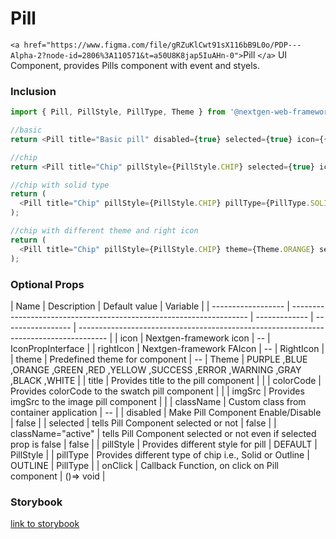 # Pill

`<a href="https://www.figma.com/file/gRZuKlCwt91sX116bB9L0o/PDP---Alpha-2?node-id=2806%3A110571&t=a50U8K8jap5IuAHn-0">`Pill `</a>` UI Component, provides Pills component with event and styels.

### Inclusion

```ts
import { Pill, PillStyle, PillType, Theme } from '@nextgen-web-framework/all';

//basic
return <Pill title="Basic pill" disabled={true} selected={true} icon={{ icon: faCalendar }} />;

//chip
return <Pill title="Chip" pillStyle={PillStyle.CHIP} selected={true} icon={{ icon: faCalendar }} />;

//chip with solid type
return (
  <Pill title="Chip" pillStyle={PillStyle.CHIP} pillType={PillType.SOLID} selected={true} icon={{ icon: faCalendar }} />
);

//chip with different theme and right icon
return (
  <Pill title="Chip" pillStyle={PillStyle.CHIP} theme={Theme.ORANGE} selected={true} icon={{ icon: faCalendar }} />
);
```

### Optional Props

| Name               | Description                                                         | Default value | Variable          |
| ------------------ | ------------------------------------------------------------------- | ------------- | ----------------- | ------------------------------------------------------------------------------------- |
| icon               | Nextgen-framework icon                                              | --            | IconPropInterface |
| rightIcon          | Nextgen-framework FAIcon                                            | --            | RightIcon         |
| theme              | Predefined theme for component                                      | --            | Theme             | PURPLE ,BLUE ,ORANGE ,GREEN ,RED ,YELLOW ,SUCCESS ,ERROR ,WARNING ,GRAY ,BLACK ,WHITE |
| title              | Provides title to the pill component                                |               |
| colorCode          | Provides colorCode to the swatch pill component                     |               |
| imgSrc             | Provides imgSrc to the image pill component                         |               |
| className          | Custom class from container application                             | --            |
| disabled           | Make Pill Component Enable/Disable                                  | false         |
| selected           | tells Pill Component selected or not                                | false         |
| className="active" | tells Pill Component selected or not even if selected prop is false | false         |
| pillStyle          | Provides different style for pill                                   | DEFAULT       | PillStyle         |
| pillType           | Provides different type of chip i.e., Solid or Outline              | OUTLINE       | PillType          |
| onClick            | Callback Function, on click on Pill component                       | ()=> void     |

### Storybook

[link to storybook](https://link_to_storybook)
